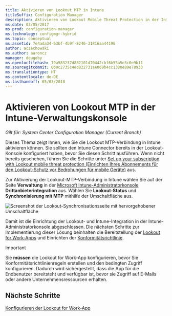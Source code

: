```yaml
---
title: Aktivieren von Lookout MTP in Intune
titleSuffix: Configuration Manager
description: Aktivieren von Lookout Mobile Threat Protection in der Intune-Verwaltungskonsole.
ms.date: 03/05/2017
ms.prod: configuration-manager
ms.technology: configmgr-hybrid
ms.topic: conceptual
ms.assetid: 7e4ada34-63bf-4b9f-8246-31816aa44196
author: aczechowski
ms.author: aaroncz
manager: dougeby
ms.openlocfilehash: 79a583237d882101d70442cbf6b55a5e3c0e9b11
ms.sourcegitcommit: 0b0c2735c4ed822731ae069b4cc1380e89e78933
ms.translationtype: HT
ms.contentlocale: de-DE
ms.lasthandoff: 05/03/2018
---
```

# <a name="enable-lookout-mtp-connection-in-the-intune-admin-console"></a>Aktivieren von Lookout MTP in der Intune-Verwaltungskonsole

*Gilt für: System Center Configuration Manager (Current Branch)*

Dieses Thema zeigt Ihnen, wie Sie die Lookout MTP-Verbindung in Intune aktivieren können. Sie sollten den Intune Connector bereits in der Lookout-Konsole konfiguriert haben, bevor Sie diesen Schritt ausführen.  Wenn nicht bereits geschehen, führen Sie die Schritte unter [Set up your subscription with Lookout mobile threat protection (Einrichten Ihres Abonnements für den Lookout-Schutz vor Bedrohungen für mobile Geräte)](set-up-your-subscription-with-lookout.md) aus.

Zur Aktivierung der Lookout-MTP-Verbindung in Intune wählen Sie auf der Seite **Verwaltung** in der [Microsoft Intune-Administratorkonsole](https://manage.microsoft.com) **Drittanbieterintegration** aus. Wählen Sie **Lookout-Status** und **Synchronisierung mit MTP** mithilfe der Umschaltfläche aus.

![Screenshot der Lookout-Synchronisationsseite mit hervorgehobener Umschaltfläche](media/lookout-intune-synchronization.png)

Damit ist die Einrichtung der Lookout- und Intune-Integration in der Intune-Administratorkonsole abgeschlossen.  Die nächsten Schritte zur Implementierung dieser Lösung beinhalten die Bereitstellung der [Lookout for Work-Apps](configure-and-deploy-lookout-for-work-apps.md) und Einrichten der [Konformitätsrichtlinie](enable-device-threat-protection-rule-compliance-policy.md).

>[!IMPORTANT]
> Sie **müssen** die Lookout for Work-App konfigurieren, bevor Sie Konformitätsrichtlinienregeln erstellen und den bedingten Zugriff konfigurieren. Dadurch wird sichergestellt, dass die App für die Endbenutzer bereitsteht und verfügbar ist, bevor sie Zugriff auf E-Mails oder andere Unternehmensressourcen erhalten.

## <a name="next-steps"></a>Nächste Schritte
[Konfigurieren der Lookout for Work-App](configure-and-deploy-lookout-for-work-apps.md)
